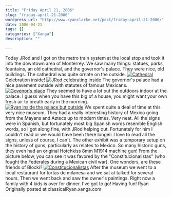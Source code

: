 ```yaml
---
title: "Friday April 21, 2006"
slug: "friday-april-21-2006"
wordpress_url: "http://www.ryanclarke.net/post/friday-april-21-2006/"
date: 2006-04-21
tags: []
categories: ["Xanga"]
description: ""

---
```


Today JRod and I got on the metro train system at the local stop and took it into the downtown area of Monterrey. We saw many things: statues, parks, fountains, an old cathedral, and the governor's palace. They were nice, old buildings. The cathedral was quite ornate on the outside.
[![Cathedral](http://img.photobucket.com/albums/v300/classicalRyan/Mexico/Cathedral.jpg)](http://photobucket.com)
Celebration inside!
[![JRod celebrating inside](http://img.photobucket.com/albums/v300/classicalRyan/Mexico/JRodCathedral.jpg)](http://photobucket.com)
The governor's palace had a nice pavement outside with statutes of famous Mexicans.
[![Govenor's place](http://img.photobucket.com/albums/v300/classicalRyan/Mexico/Palace.jpg)](http://photobucket.com)
They seemed to have a lot out the outdoors indoor at the palace. I guess when you have this big of a house, you might want your own fresh air to breath early in the morning.
[![Ryan inside the palace but outside](http://img.photobucket.com/albums/v300/classicalRyan/Mexico/RyanPalace.jpg)](http://photobucket.com)
We spent quite a deal of time at this very nice museum. They had a really interesting history of Mexico going from the Mayans and Aztecs up to modern times. Very neat. All the signs were in Spanish, but fortunately most big Spanish words resemble English words, so I got along fine, with JRod helping out. Fortunately for him I couldn't read or we would have been there longer: I love to read all the signs, unless of course, I can't. The other exhibit was a temporary setup on the history of guns, particularly as relates to Mexico. So many historic guns, they even had an original Hotchkiss 8mm M1914 machine gun! From the picture below, you can see it was favored by the "Constitucionalistas" (who fought the Federales during a Mexican civil war). One wonders, are these friends of Blocki?
[![Constitucionalistas](http://img.photobucket.com/albums/v300/classicalRyan/Mexico/Constitucionalistas.jpg)](http://photobucket.com)
After the museum we went to a local restaurant for tortas de milanesa and we sat at talked for several hours. Then we went back and saw the owner's paintings. Right now a family with 4 kids is over for dinner. I've got to go!
Having fun!
Ryan
Originally posted at classicalRyan.xanga.com
